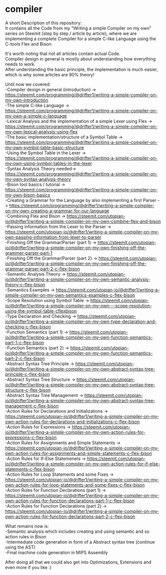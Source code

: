 # compiler
A short Description of this repository:  
It contains all the Code from my "Writing a simple Compiler on my own" series on Steemit (step by step / article by article), where we are implementing a complete Compiler for a simple C-like Language using the C-tools Flex and Bison.

It's worth noting that not all articles contain actual Code.  
Compiler design in general is mostly about understanding how everything needs to work.  
After understanding the basic principle, the implementation is much easier, which is why some articles are 90% theory!

Until now we covered:  
-Compiler design in general (introduction) -> https://steemit.com/programming/@drifter1/writing-a-simple-compiler-on-my-own-introduction  
-The simple C-like Language -> https://steemit.com/programming/@drifter1/writing-a-simple-compiler-on-my-own-a-simple-c-language  
-Lexical Analysis and the implementation of a simple Lexer using Flex -> https://steemit.com/programming/@drifter1/writing-a-simple-compiler-on-my-own-lexical-analysis-using-flex  
-The basic implementation/structure of a Symbol Table -> https://steemit.com/programming/@drifter1/writing-a-simple-compiler-on-my-own-symbol-table-basic-structure  
-Using the Symbol Table in the Lexer -> https://steemit.com/programming/@drifter1/writing-a-simple-compiler-on-my-own-using-symbol-tables-in-the-lexer  
-Syntax Analysis Theory needed-> https://steemit.com/programming/@drifter1/writing-a-simple-compiler-on-my-own-syntax-analysis-theory  
-Bison tool basics / tutorial -> https://steemit.com/programming/@drifter1/writing-a-simple-compiler-on-my-own-bison-basics  
-Creating a Grammar for the Language by also implementing a first Parser -> https://steemit.com/programming/@drifter1/writing-a-simple-compiler-on-my-own-creating-a-grammar-for-our-language  
-Combining Flex and Bison -> https://steemit.com/utopian-io/@drifter1/writing-a-simple-compiler-on-my-own-combine-flex-and-bison  
-Passing information from the Lexer to the Parser -> https://steemit.com/utopian-io/@drifter1/writing-a-simple-compiler-on-my-own-passing-information-from-lexer-to-parser  
-Finishing Off the Grammar/Parser (part 1) -> https://steemit.com/utopian-io/@drifter1/writing-a-simple-compiler-on-my-own-finishing-off-the-grammer-parser-part-1  
-Finishing Off the Grammar/Parser (part 2) -> https://steemit.com/utopian-io/@drifter1/writing-a-simple-compiler-on-my-own-finishing-off-the-grammar-parser-part-2-c-flex-bison  
-Semantic Analysis Theory -> https://steemit.com/utopian-io/@drifter1/writing-a-simple-compiler-on-my-own-semantic-analysis-theory-c-flex-bison  
-Semantics Examples -> https://steemit.com/utopian-io/@drifter1/writing-a-simple-compiler-on-my-own-semantics-examples-c-flex-bison  
-Scope Resolution using Symbol Table -> https://steemit.com/utopian-io/@drifter1/writing-a-simple-compiler-on-my-own---scope-resolution-using-the-symbol-table-cflexbison  
-Type Declaration and Checking -> https://steemit.com/utopian-io/@drifter1/writing-a-simple-compiler-on-my-own-type-declaration-and-checking-c-flex-bison  
-Function Semantics (part 1) -> https://steemit.com/utopian-io/@drifter1/writing-a-simple-compiler-on-my-own-function-semantics-part-1-c-flex-bison  
-Function Semantics (part 2) -> https://steemit.com/utopian-io/@drifter1/writing-a-simple-compiler-on-my-own-function-semantics-part-2-c-flex-bison  
-Abstract Syntax Tree Principle -> https://steemit.com/utopian-io/@drifter1/writing-a-simple-compiler-on-my-own-abstract-syntax-tree-principle-c-flex-bison  
-Abstract Syntax Tree Structure -> https://steemit.com/utopian-io/@drifter1/writing-a-simple-compiler-on-my-own-abstract-syntax-tree-structure-c-flex-bison  
-Abstract Syntax Tree Management -> https://steemit.com/utopian-io/@drifter1/writing-a-simple-compiler-on-my-own-abstract-syntax-tree-management-c-flex-bison  
-Action Rules for Declarations and Initializations -> https://steemit.com/utopian-io/@drifter1/writing-a-simple-compiler-on-my-own-action-rules-for-declarations-and-initializations-c-flex-bison  
-Action Rules for Expressions -> https://steemit.com/utopian-io/@drifter1/writing-a-simple-compiler-on-my-own-action-rules-for-expressions-c-flex-bison  
-Action Rules for Assignments and Simple Statements -> https://steemit.com/utopian-io/@drifter1/writing-a-simple-compiler-on-my-own-action-rules-for-assignments-and-simple-statements-c-flex-bison  
-Action Rules for If-Else Statemenets -> https://steemit.com/utopian-io/@drifter1/writing-a-simple-compiler-on-my-own-action-rules-for-if-else-statements-c-flex-bison  
-Action Rules for Loop Statements and some Fixes -> https://steemit.com/utopian-io/@drifter1/writing-a-simple-compiler-on-my-own-action-rules-for-loop-statements-and-some-fixes-c-flex-bison  
-Action Rules for Function Declarations (part 1) -> https://steemit.com/utopian-io/@drifter1/writing-a-simple-compiler-on-my-own-action-rules-for-function-declarations-part-1-c-flex-bison  
-Action Rules for Function Declarations (part 2) -> https://steemit.com/utopian-io/@drifter1/writing-a-simple-compiler-on-my-own-action-rules-for-function-declarations-part-2-c-flex-bison

What remains now is:  
-Semantic analysis which includes creating and using semantic and so action rules in Bison  
-Intermediate code generation in form of a Abstract syntax tree (continue using the AST)  
-Final machine code generation in MIPS Assembly

After doing all that we could also get into Optimizations, Extensions and even more if you like :)
